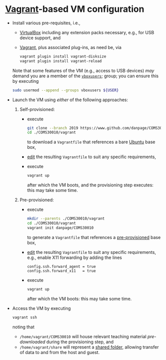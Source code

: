 # [Vagrant](https://www.vagrantup.com)-based VM configuration

<!--- -------------------------------------------------------------------- --->

- Install various pre-requisites, i.e.,

  - [VirtualBox](https://www.virtualbox.org)
    including any extension packs necessary, e.g., for USB device support,
    and
  - [Vagrant](https://www.vagrantup.com),
    plus associated plug-ins, as need be, via

    ```sh
    vagrant plugin install vagrant-disksize
    vagrant plugin install vagrant-reload
    ```

  Note that
  some features of the VM
  (e.g., access to USB devices)
  *may* demand you are a member of the
  [`vboxusers`](https://www.virtualbox.org/manual/ch02.html#install-linux-vboxusers);
  group; you can ensure this by executing

  ```sh
  sudo usermod --append --groups vboxusers ${USER}
  ```

- Launch the VM using *either* of the following approaches:

  1. Self-provisioned:

     - execute

       ```sh
       git clone --branch 2019 https://www.github.com/danpage/COMS30010.git ./COMS30010
       cd ./COMS30010/vagrant
       ```

       to 
       download
       a `Vagrantfile` 
       that references a
       bare [Ubuntu](https://app.vagrantup.com/ubuntu/boxes/bionic64)
       base box,

     - [edit](https://www.vagrantup.com/docs/vagrantfile) 
       the resulting `Vagrantfile` to suit any specific requirements,

     - execute 

       ```sh
       vagrant up
       ```

       after which the VM boots, and the provisioning step executes:
       this may take some time.

  2. Pre-provisioned:

     - execute

       ```sh
       mkdir --parents ./COMS30010/vagrant
       cd ./COMS30010/vagrant
       vagrant init danpage/COMS30010
       ```

       to 
       generate
       a `Vagrantfile`
       that references a
       [pre-provisioned](https://app.vagrantup.com/danpage/boxes/COMS30010)
       base box,

     - [edit](https://www.vagrantup.com/docs/vagrantfile) 
       the resulting `Vagrantfile` to suit any specific requirements,
       e.g., enable X11 forwarding by adding the lines

       ```
       config.ssh.forward_agent = true
       config.ssh.forward_x11   = true
       ```

     - execute

       ```sh
       vagrant up
       ```

       after which the VM boots:
       this may take some time.

- Access the VM 
  by executing

  ```sh
  vagrant ssh
  ```

  noting that

  - `/home/vagrant/COMS30010`
    will house
    relevant teaching material *pre-downloaded* during the provisioning step,
    and
  - `/home/vagrant/share`
    will represent
    a 
    [shared folder](https://www.virtualbox.org/manual/ch04.html#sharedfolders), 
    allowing transfer of data to and from the host and guest.

<!--- -------------------------------------------------------------------- --->
